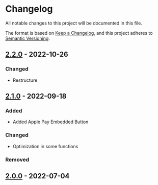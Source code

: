 # Changelog
All notable changes to this project will be documented in this file.

The format is based on [Keep a Changelog](https://keepachangelog.com/en/1.0.0/), and this project adheres to [Semantic Versioning](https://semver.org/spec/v2.0.0.html).

## [2.2.0] - 2022-10-26
### Changed
- Restructure


## [2.1.0] - 2022-09-18
### Added
- Added Apple Pay Embedded Button

### Changed
- Optimization in some functions

### Removed

## [2.0.0] - 2022-07-04


[2.2.0]: https://dev.azure.com/myfatoorahsc/Public-Repo/_git/Library?version=GT2.2.0
[2.1.0]: https://dev.azure.com/myfatoorahsc/Public-Repo/_git/Library?version=GT2.1.0
[2.0.0]: https://dev.azure.com/myfatoorahsc/Public-Repo/_git/Library?version=GT2.0.0

